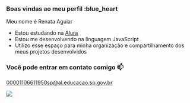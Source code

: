### Boas vindas ao meu perfil :blue_heart

Meu nome é Renata Aguiar

- Estou estudando na [Alura](https://www.alura.com.br)
- Estou me desenvolvendo na linguagem JavaScript
- Utilizo esse espaço para minha organização e compartilhamento dos meus projetos desenvolvidos

### Você pode entrar em contato comigo 📫

00001106611950sp@al.educacao.sp.gov.br



![](https://media1.tenor.com/m/EbsMN6_dOvYAAAAC/quby-chan-hi.gif)
